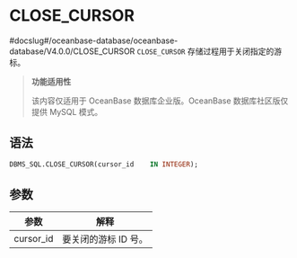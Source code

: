 CLOSE_CURSOR 
=================================
#docslug#/oceanbase-database/oceanbase-database/V4.0.0/CLOSE_CURSOR
`CLOSE_CURSOR` 存储过程用于关闭指定的游标。

>**功能适用性**
>
>该内容仅适用于 OceanBase 数据库企业版。OceanBase 数据库社区版仅提供 MySQL 模式。

语法 
-----------

```sql
DBMS_SQL.CLOSE_CURSOR(cursor_id    IN INTEGER);
```



参数 
-----------



|  **参数**   |    **解释**    |
|-----------|--------------|
| cursor_id | 要关闭的游标 ID 号。 |


